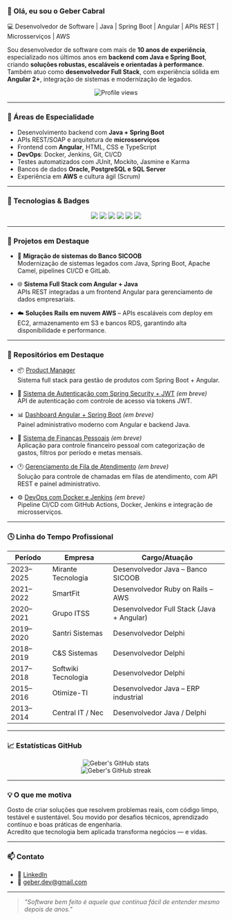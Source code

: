 ### 👋 Olá, eu sou o Geber Cabral  
💻 Desenvolvedor de Software | Java | Spring Boot | Angular | APIs REST | Microsserviços | AWS

Sou desenvolvedor de software com mais de **10 anos de experiência**, especializado nos últimos anos em **backend com Java e Spring Boot**, criando **soluções robustas, escaláveis e orientadas à performance**. Também atuo como **desenvolvedor Full Stack**, com experiência sólida em **Angular 2+**, integração de sistemas e modernização de legados.

<p align="center">
  <img src="https://komarev.com/ghpvc/?username=gebercabral&label=Profile%20views&color=0e75b6&style=flat" alt="Profile views" />
</p>

---

### 🚀 Áreas de Especialidade

- Desenvolvimento backend com **Java + Spring Boot**  
- APIs REST/SOAP e arquitetura de **microsserviços**  
- Frontend com **Angular**, HTML, CSS e TypeScript  
- **DevOps**: Docker, Jenkins, Git, CI/CD  
- Testes automatizados com JUnit, Mockito, Jasmine e Karma  
- Bancos de dados **Oracle, PostgreSQL e SQL Server**  
- Experiência em **AWS** e cultura ágil (Scrum)

---

### 🧠 Tecnologias & Badges

<p align="center">
  <img src="https://img.shields.io/badge/Java-ED8B00?style=for-the-badge&logo=java&logoColor=white"/>
  <img src="https://img.shields.io/badge/Spring_Boot-6DB33F?style=for-the-badge&logo=spring-boot&logoColor=white"/>
  <img src="https://img.shields.io/badge/Angular-DD0031?style=for-the-badge&logo=angular&logoColor=white"/>
  <img src="https://img.shields.io/badge/Docker-2496ED?style=for-the-badge&logo=docker&logoColor=white"/>
  <img src="https://img.shields.io/badge/AWS-232F3E?style=for-the-badge&logo=amazon-aws&logoColor=white"/>
  <img src="https://img.shields.io/badge/PostgreSQL-316192?style=for-the-badge&logo=postgresql&logoColor=white"/>
</p>

---

### 💼 Projetos em Destaque

- 🔧 **Migração de sistemas do Banco SICOOB**  
  Modernização de sistemas legados com Java, Spring Boot, Apache Camel, pipelines CI/CD e GitLab.

- 🌐 **Sistema Full Stack com Angular + Java**  
  APIs REST integradas a um frontend Angular para gerenciamento de dados empresariais.

- ☁️ **Soluções Rails em nuvem AWS** – APIs escaláveis com deploy em EC2, armazenamento em S3 e bancos RDS, garantindo alta disponibilidade e performance.

---

### 📂 Repositórios em Destaque

- 📦 [Product Manager](https://github.com/gebercabraldev/product-manager)  
  Sistema full stack para gestão de produtos com Spring Boot + Angular.

- 📘 [Sistema de Autenticação com Spring Security + JWT](https://github.com/gebercabral/java-auth-jwt) *(em breve)*  
  API de autenticação com controle de acesso via tokens JWT.

- 📊 [Dashboard Angular + Spring Boot](https://github.com/gebercabral/angular-spring-dashboard) *(em breve)*  
  Painel administrativo moderno com Angular e backend Java.

- 🧾 [Sistema de Finanças Pessoais](https://github.com/gebercabral/sistema-financas) *(em breve)*  
  Aplicação para controle financeiro pessoal com categorização de gastos, filtros por período e metas mensais.

- 🕐 [Gerenciamento de Fila de Atendimento](https://github.com/gebercabral/fila-atendimento) *(em breve)*  
  Solução para controle de chamadas em filas de atendimento, com API REST e painel administrativo.

- ⚙️ [DevOps com Docker e Jenkins](https://github.com/gebercabral/devops-pipeline) *(em breve)*  
  Pipeline CI/CD com GitHub Actions, Docker, Jenkins e integração de microsserviços.

---

### 🕓 Linha do Tempo Profissional

| Período   | Empresa              | Cargo/Atuação                               |
|-----------|----------------------|---------------------------------------------|
| 2023–2025 | Mirante Tecnologia   | Desenvolvedor Java – Banco SICOOB           |
| 2021–2022 | SmartFit             | Desenvolvedor Ruby on Rails – AWS           |
| 2020–2021 | Grupo ITSS           | Desenvolvedor Full Stack (Java + Angular)   |
| 2019–2020 | Santri Sistemas      | Desenvolvedor Delphi                        |
| 2018–2019 | C&S Sistemas         | Desenvolvedor Delphi                        |
| 2017–2018 | Softwiki Tecnologia  | Desenvolvedor Delphi                        |
| 2015–2016 | Otimize-TI           | Desenvolvedor Java – ERP industrial         |
| 2013–2014 | Central IT / Nec     | Desenvolvedor Java / Delphi                 |

---

### 📈 Estatísticas GitHub

<p align="center">
  <img src="https://github-readme-stats.vercel.app/api?username=gebercabral&show_icons=true&theme=tokyonight" alt="Geber's GitHub stats" />
  <br />
  <img src="https://github-readme-streak-stats.herokuapp.com/?user=gebercabral&theme=tokyonight" alt="Geber's GitHub streak" />
</p>

---

### 💡 O que me motiva

Gosto de criar soluções que resolvem problemas reais, com código limpo, testável e sustentável. Sou movido por desafios técnicos, aprendizado contínuo e boas práticas de engenharia.  
Acredito que tecnologia bem aplicada transforma negócios — e vidas.

---

### 📫 Contato

- 💼 [LinkedIn](https://linkedin.com/in/geberdev)  
- 📧 geber.dev@gmail.com

---

> _“Software bem feito é aquele que continua fácil de entender mesmo depois de anos.”_

